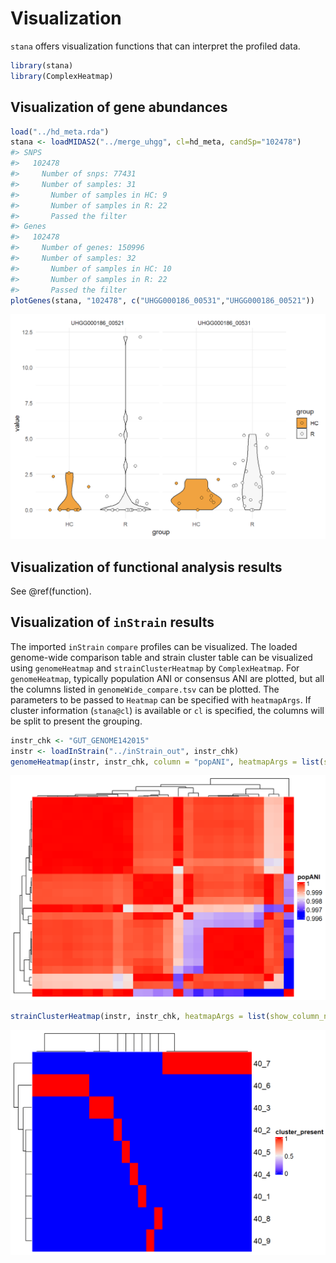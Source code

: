 # Visualization

`stana` offers visualization functions that can interpret the profiled data.


```r
library(stana)
library(ComplexHeatmap)
```


## Visualization of gene abundances


```r
load("../hd_meta.rda")
stana <- loadMIDAS2("../merge_uhgg", cl=hd_meta, candSp="102478")
#> SNPS
#>   102478
#>     Number of snps: 77431
#>     Number of samples: 31
#>       Number of samples in HC: 9
#>       Number of samples in R: 22
#>       Passed the filter
#> Genes
#>   102478
#>     Number of genes: 150996
#>     Number of samples: 32
#>       Number of samples in HC: 10
#>       Number of samples in R: 22
#>       Passed the filter
plotGenes(stana, "102478", c("UHGG000186_00531","UHGG000186_00521"))
```

<img src="03-visualization_files/figure-html/gab-1.png" width="672" />

## Visualization of functional analysis results

See \@ref(function).


## Visualization of `inStrain` results

The imported `inStrain` `compare` profiles can be visualized. The loaded genome-wide comparison table and strain cluster table can be visualized using `genomeHeatmap` and `strainClusterHeatmap` by `ComplexHeatmap`. For `genomeHeatmap`, typically population ANI or consensus ANI are plotted, but all the columns listed in `genomeWide_compare.tsv` can be plotted. The parameters to be passed to `Heatmap` can be specified with `heatmapArgs`. If cluster information (`stana@cl`) is available or `cl` is specified, the columns will be split to present the grouping.


```r
instr_chk <- "GUT_GENOME142015"
instr <- loadInStrain("../inStrain_out", instr_chk)
genomeHeatmap(instr, instr_chk, column = "popANI", heatmapArgs = list(show_column_name=FALSE))
```

<img src="03-visualization_files/figure-html/heatmaps_instrain-1.png" width="672" />

```r
strainClusterHeatmap(instr, instr_chk, heatmapArgs = list(show_column_name=FALSE))
```

<img src="03-visualization_files/figure-html/heatmaps_instrain-2.png" width="672" />
